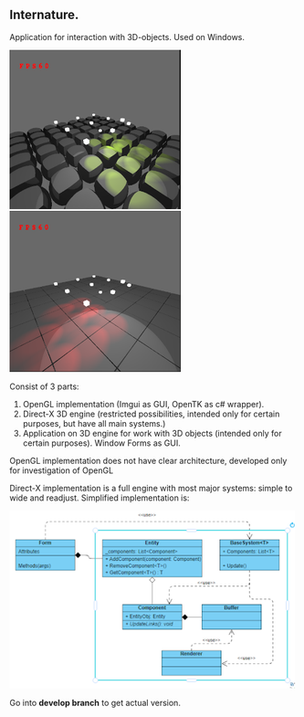 ## Internature.

Application for interaction with 3D-objects.
Used on Windows.

<img src="resources/1.png" alt="Example Image" width="300"> 
<img src="resources/2.png" alt="Example Image" width="300"> 

Consist of 3 parts:
1) OpenGL implementation (Imgui as GUI, OpenTK as c# wrapper).
2) Direct-X 3D engine (restricted possibilities, intended only for certain purposes, but have all main systems.)
3) Application on 3D engine for work with 3D objects (intended only for certain purposes). Window Forms as GUI.

OpenGL implementation does not have clear architecture, developed only for investigation of OpenGL

Direct-X implementation is a full engine with most major systems: simple to wide and readjust. Simplified implementation is:

<img src="resources/arch.png" alt="Example Image" width="500"> 

Go into **develop branch** to get actual version.

